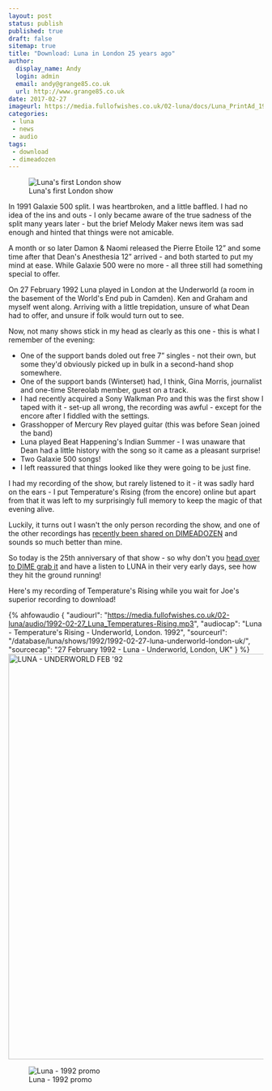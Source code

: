 ```yaml
---
layout: post
status: publish
published: true
draft: false
sitemap: true
title: "Download: Luna in London 25 years ago"
author:
  display_name: Andy
  login: admin
  email: andy@grange85.co.uk
  url: http://www.grange85.co.uk
date: 2017-02-27
imageurl: https://media.fullofwishes.co.uk/02-luna/docs/Luna_PrintAd_1992.jpg
categories:
 - luna
 - news
 - audio
tags:
 - download
 - dimeadozen
---
```

<figure class="caption aligncenter"><img src="https://media.fullofwishes.co.uk/02-luna/docs/Luna_PrintAd_1992.jpg" alt="Luna's first London show" /><figcaption class="caption-text">Luna's first London show</figcaption></figure>
<p>In 1991 Galaxie 500 split. I was heartbroken, and a little baffled. I had no idea of the ins and outs - I only became aware of the true sadness of the split many years later - but the brief Melody Maker news item was sad enough and hinted that things were not amicable. </p>

<p>A month or so later Damon & Naomi released the Pierre Etoile 12&rdquo; and some time after that Dean's Anesthesia 12&rdquo; arrived - and both started to put my mind at ease. While Galaxie 500 were no more - all three still had something special to offer.</p>

<p>On 27 February 1992 Luna played in London at the Underworld (a room in the basement of the World's End pub in Camden). Ken and Graham and myself went along. Arriving with a little trepidation, unsure of what Dean had to offer, and unsure if folk would turn out to see.</p>

<p>Now, not many shows stick in my head as clearly as this one - this is what I remember of the evening:</p>

<ul>
<li>One of the support bands doled out free 7” singles - not their own, but some they'd obviously picked up in bulk in a second-hand shop somewhere.</li>
<li>One of the support bands (Winterset) had, I think, Gina Morris, journalist and one-time Stereolab member, guest on a track.</li>
<li>I had recently acquired a Sony Walkman Pro and this was the first show I taped with it - set-up all wrong, the recording was awful - except for the encore after I fiddled with the settings.</li>
<li>Grasshopper of Mercury Rev played guitar (this was before Sean joined the band)</li>
<li>Luna played Beat Happening's Indian Summer - I was unaware that Dean had a little history with the song so it came as a pleasant surprise!</li>
<li>Two Galaxie 500 songs!</li>
<li>I left reassured that things looked like they were going to be just fine.</li>
</ul>
<p>I had my recording of the show, but rarely listened to it - it was sadly hard on the ears - I put Temperature's Rising (from the encore) online but apart from that it was left to my surprisingly full memory to keep the magic of that evening alive.</p>

<p>Luckily, it turns out I wasn't the only person recording the show, and one of the other recordings has <a href="http://www.dimeadozen.org/torrents-details.php?id=585083">recently been shared on DIMEADOZEN</a> and sounds so much better than mine.</p>

<p>So today is the 25th anniversary of that show - so why don't you <a href="http://www.dimeadozen.org/torrents-details.php?id=585083">head over to DIME grab it</a> and have a listen to LUNA in their very early days, see how they hit the ground running!</p>

<p>Here's my recording of Temperature's Rising while you wait for Joe's superior recording to download!</p>

 {% ahfowaudio {
  "audiourl": "https://media.fullofwishes.co.uk/02-luna/audio/1992-02-27_Luna_Temperatures-Rising.mp3",
  "audiocap": "Luna - Temperature's Rising - Underworld, London. 1992",
  "sourceurl": "/database/luna/shows/1992/1992-02-27-luna-underworld-london-uk/",
  "sourcecap": "27 February 1992 - Luna - Underworld, London, UK"
  } %}
<a data-flickr-embed="true"  href="https://www.flickr.com/photos/grange85/32980722082/in/dateposted/" title="LUNA - UNDERWORLD FEB &#x27;92"><img src="https://c1.staticflickr.com/1/614/32980722082_1f5057762a_c.jpg" width="677" height="800" alt="LUNA - UNDERWORLD FEB &#x27;92"></a>

<figure class="caption aligncenter"><img src="https://media.fullofwishes.co.uk/02-luna/pictures/luna_promo_1992_b.jpg" alt="Luna - 1992 promo" /><figcaption class="caption-text">Luna - 1992 promo</figcaption></figure>
